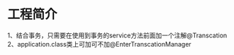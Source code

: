
# 工程简介
1、结合事务，只需要在使用到事务的service方法前面加一个注解@Transcation\
2、application.class类上可加可不加@EnterTranscationManager
